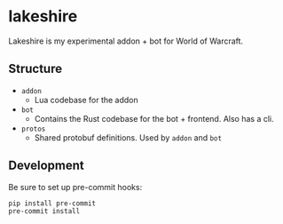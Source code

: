# lakeshire
Lakeshire is my experimental addon + bot for World of Warcraft.

## Structure
* `addon`
    * Lua codebase for the addon
* `bot`
    * Contains the Rust codebase for the bot + frontend. Also has a cli.
* `protos`
    * Shared protobuf definitions. Used by `addon` and `bot`

## Development
Be sure to set up pre-commit hooks:
```bash
pip install pre-commit
pre-commit install
```
